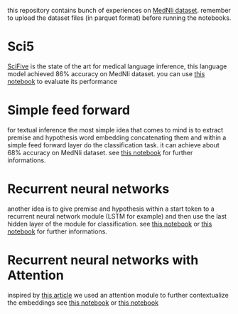 this repository contains bunch of experiences on [MedNli dataset](https://paperswithcode.com/dataset/mednli).
remember to upload the dataset files (in parquet format) before running the notebooks.

# Sci5
[SciFive](https://github.com/justinphan3110/SciFive) is the state of the art for medical language inference, this language model achieved 86% accuracy on MedNli dataset.
you can use [this notebook](https://github.com/Mehrdadghassabi/Mednli_experiments/blob/main/Sci5/Untitled63.ipynb) to evaluate its performance

# Simple feed forward
for textual inference the most simple idea that comes to mind is to extract premise and hypothesis word embedding concatenating them and within a simple feed forward layer do the classification task.
it can achieve about 68% accuracy on MedNli dataset.
see [this notebook](https://github.com/Mehrdadghassabi/Mednli_experiments/blob/main/Simple_feed_forward/Notebooks/Untitled59.ipynb) for further informations.

# Recurrent neural networks
another idea is to give premise and hypothesis within a start token to a recurrent neural network module (LSTM for example) and then use the last hidden layer of the module
for classification.
see [this notebook](https://github.com/Mehrdadghassabi/Mednli_experiments/blob/main/Recurrent_NN/Notebooks/Untitled64.ipynb) or
[this notebook](https://github.com/Mehrdadghassabi/Mednli_experiments/blob/main/Recurrent_NN/Notebooks/Untitled65.ipynb)
for further informations.

# Recurrent neural networks with Attention
inspired by [this article](https://arxiv.org/pdf/1509.06664) we used an attention module to further contextualize the embeddings
see [this notebook](https://github.com/Mehrdadghassabi/Mednli_experiments/blob/main/Recurrent_NN_with_Attention/Notebooks/Untitled66.ipynb)
or [this notebook](https://github.com/Mehrdadghassabi/Mednli_experiments/blob/main/Recurrent_NN_with_Attention/Notebooks/Untitled67.ipynb)
